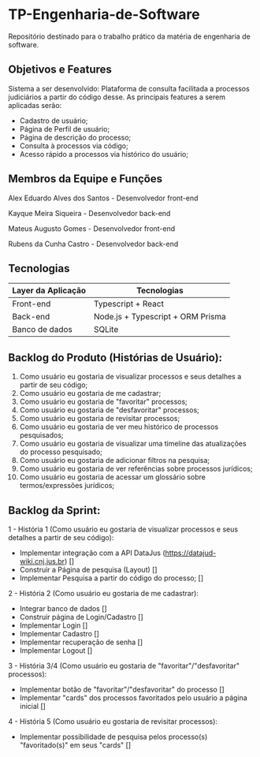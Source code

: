 # TP-Engenharia-de-Software
Repositório destinado para o trabalho prático da matéria de engenharia de software.

## Objetivos e Features

Sistema a ser desenvolvido: Plataforma de consulta facilitada a processos judiciários a partir do código desse.
As principais features a serem aplicadas serão:

- Cadastro de usuário;
- Página de Perfil de usuário;
- Página de descrição do processo;
- Consulta à processos via código;
- Acesso rápido a processos via histórico do usuário;

## Membros da Equipe e Funções
Alex Eduardo Alves dos Santos - Desenvolvedor front-end

Kayque Meira Siqueira - Desenvolvedor back-end

Mateus Augusto Gomes - Desenvolvedor front-end

Rubens da Cunha Castro - Desenvolvedor back-end

## Tecnologias

| Layer da Aplicação | Tecnologias |
| --- | --- |
| Front-end | Typescript + React |
| Back-end | Node.js + Typescript + ORM Prisma |
| Banco de dados | SQLite |

## Backlog do Produto (Histórias de Usuário):

1. Como usuário eu gostaria de visualizar processos e seus detalhes a partir de seu código;
2. Como usuário eu gostaria de me cadastrar;
3. Como usuário eu gostaria de "favoritar" processos;
4. Como usuário eu gostaria de "desfavoritar" processos;
5. Como usuário eu gostaria de revisitar processos;
6. Como usuário eu gostaria de ver meu histórico de processos pesquisados;
7. Como usuário eu gostaria de visualizar uma timeline das atualizações do processo pesquisado;
8. Como usuário eu gostaria de adicionar filtros na pesquisa;
9. Como usuário eu gostaria de ver referências sobre processos jurídicos;
10. Como usuário eu gostaria de acessar um glossário sobre termos/expressões jurídicos;
 

## Backlog da Sprint:

1 - História 1 (Como usuário eu gostaria de visualizar processos e seus detalhes a partir de seu código):
  * Implementar integração com a API DataJus (https://datajud-wiki.cnj.jus.br) []
  * Construir a Página de pesquisa (Layout) []
  * Implementar Pesquisa a partir do código do processo; []

2 - História 2 (Como usuário eu gostaria de me cadastrar):
  * Integrar banco de dados []
  * Construir página de Login/Cadastro []
  * Implementar Login []
  * Implementar Cadastro []
  * Implementar recuperação de senha []
  * Implementar Logout []

3 - História 3/4 (Como usuário eu gostaria de "favoritar"/"desfavoritar" processos):
  * Implementar botão de "favoritar"/"desfavoritar" do processo []
  * Implementar "cards" dos processos favoritados pelo usuário a página inicial []

4 - História 5 (Como usuário eu gostaria de revisitar processos):
  * Implementar possibilidade de pesquisa pelos processo(s) "favoritado(s)" em seus "cards" []
